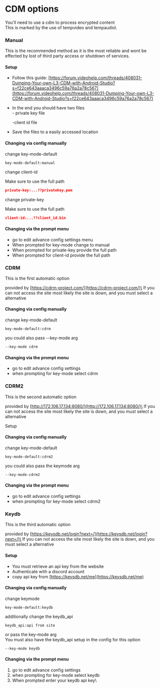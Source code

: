 # CDM options

You'll need to use a cdm to process encrypted content \
This is marked by the use of tempvideo and tempaudio\


### Manual

This is the recommended method as it is the most reliable and wont be  effected by lost of third party access or shutdown of services.&#x20;

#### Setup

* Follow this guide: [https://forum.videohelp.com/threads/408031-Dumping-Your-own-L3-CDM-with-Android-Studio?s=f22ce643aaaca3496c59a76a2a78c567](https://forum.videohelp.com/threads/408031-Dumping-Your-own-L3-CDM-with-Android-Studio?s=f22ce643aaaca3496c59a76a2a78c567)
*   In the end you should have two files\
    \- private key file

    \-client id file
* Save the files to a easily accessed location

#### Changing via config manually

change key-mode-default&#x20;

```
key-mode-default:manual
```

change client-id

Make sure to use the full path

```json
private-key:...??privatekey.pem
```

change private-key&#x20;

Make sure to use the full path

```json
client-id:...??client_id.bin
```

#### Changing via the prompt menu

* go to edit advance config settings menu
* When prompted for key-mode change to manual
* When prompted for private-key provide the full path&#x20;
* When prompted for client-id provide the full path

### CDRM

This is the first automatic option

provided by [https://cdrm-project.com/](https://cdrm-project.com/)\
If you can not access the site most likely the site is down, and you must select a alternative

#### Changing via config manually

change key-mode-default

```
key-mode-default:cdrm
```

you could also pass --key-mode arg

```
--key-mode cdrm
```

#### Changing via the prompt menu

* go to edit advance config settings
* when prompting for key-mode select cdrm



### CDRM2

This is the second automatic option

provided by [http://172.106.17.134:8080/](http://172.106.17.134:8080/)\
If you can not access the site most likely the site is down, and you must select a alternative

Setup

#### Changing via config manually

change key-mode-default&#x20;

```
key-mode-default:cdrm2
```

you could also pass the keymode arg

```
--key-mode-cdrm2
```

#### Changing via the prompt menu

* go to edit advance config settings
* when prompting for key-mode select cdrm2



### Keydb

This is the third automatic option

provided by [https://keysdb.net/login?next=/](https://keysdb.net/login?next=/)\
If you can not access the site most likely the site is down, and you must select a alternative

#### Setup

* You must retrieve an api key from the website
* Authenticate with a discord account
* copy api key from [https://keysdb.net/me](https://keysdb.net/me)



#### Changing via config manually

change  keymode

```
key-mode-default:keydb
```

additionally change the keydb\_api

```
keydb_api:api from site
```

or pass the key-mode arg\
You must also have the keydb\_api setup in the config for this option

```
--key-mode keydb
```

#### Changing via the prompt menu

1. go to edit advance config settings
2. when prompting for key-mode select keydb
3. When prompted enter your keydb api key\
